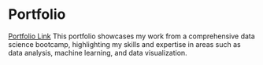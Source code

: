 # Portfolio
[Portfolio Link]([https://laurlen2112.github.io/Portfolio/])
This portfolio showcases my work from a comprehensive data science bootcamp, highlighting my skills and expertise in areas such as data analysis, machine learning, and data visualization.
